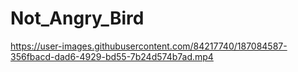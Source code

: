# Not_Angry_Bird
 

https://user-images.githubusercontent.com/84217740/187084587-356fbacd-dad6-4929-bd55-7b24d574b7ad.mp4

